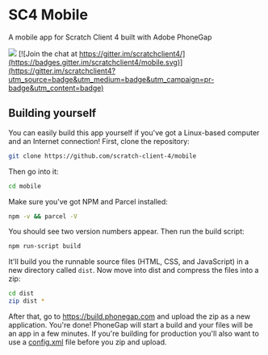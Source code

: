 # SC4 Mobile

A mobile app for Scratch Client 4 built with Adobe PhoneGap

<a href = "https://build.phonegap.com/apps/3916109/share"><img src=https://build.phonegap.com/apps/3916109/badge/3152967120/android.svg /></a>
[![Join the chat at https://gitter.im/scratchclient4/](https://badges.gitter.im/scratchclient4/mobile.svg)](https://gitter.im/scratchclient4?utm_source=badge&utm_medium=badge&utm_campaign=pr-badge&utm_content=badge)

## Building yourself
You can easily build this app yourself if you've got a Linux-based computer and an Internet connection!  First, clone the repository:
```bash
git clone https://github.com/scratch-client-4/mobile
```
Then go into it:
```bash
cd mobile
```
Make sure you've got NPM and Parcel installed:
```bash
npm -v && parcel -V
```
You should see two version numbers appear.  Then run the build script:
```bash
npm run-script build
```
It'll build you the runnable source files (HTML, CSS, and JavaScript) in a new directory called `dist`.  Now move into  dist and compress the files into a zip:
```bash
cd dist
zip dist *
```
After that, go to https://build.phonegap.com and upload the zip as a new application.  You're done!  PhoneGap will start a build and your files will be an app in a few minutes.  If you're building for production you'll also want to use a [config.xml](https://cordova.apache.org/docs/en/latest/config_ref/) file before you zip and upload.
